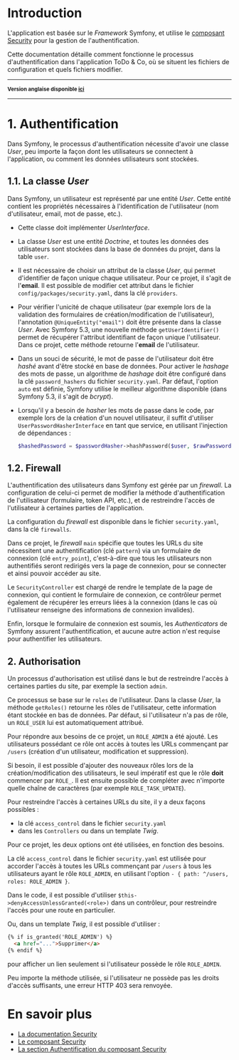 # Introduction

L'application est basée sur le _Framework_ Symfony, et utilise le [composant Security](https://symfony.com/doc/current/components/security.html) pour la gestion de l'authentification.

Cette documentation détaille comment fonctionne le processus d'authentification dans l'application ToDo & Co, où se situent les fichiers de configuration et quels fichiers modifier.

<hr>

<small>**Version anglaise disponible [ici](Authentication-EN.md)**</small>

<hr>

# 1. Authentification

Dans Symfony, le processus d'authentification nécessite d'avoir une classe _User_, peu importe la façon dont les utilisateurs se connectent à l'application, ou comment les données utilisateurs sont stockées.

## 1.1. La classe _User_

Dans Symfony, un utilisateur est représenté par une entité _User_. Cette entité contient les propriétés nécessaires à l'identification de l'utilisateur (nom d'utilisateur, email, mot de passe, etc.).

- Cette classe doit implémenter _UserInterface_.
- La classe _User_ est une entité _Doctrine_, et toutes les données des utilisateurs sont stockées dans la base de données du projet, dans la table `user`.
- Il est nécessaire de choisir un attribut de la classe _User_, qui permet d'identifier de façon unique chaque utilisateur. Pour ce projet, il s'agit de l'**email**. Il est possible de modifier cet attribut dans le fichier `config/packages/security.yaml`, dans la clé `providers`.
- Pour vérifier l'unicité de chaque utilisateur (par exemple lors de la validation des formulaires de création/modification de l'utilisateur), l'annotation `@UniqueEntity("email")` doit être présente dans la classe _User_. Avec Symfony 5.3, une nouvelle méthode `getUserIdentifier()` permet de récupérer l'attribut identifiant de façon unique l'utilisateur. Dans ce projet, cette méthode retourne l'**email** de l'utilisateur.
- Dans un souci de sécurité, le mot de passe de l'utilisateur doit être _hashé_ avant d'être stocké en base de données. Pour activer le _hashage_ des mots de passe, un algorithme de _hashage_ doit être configuré dans la clé `password_hashers` du fichier `security.yaml`. Par défaut, l'option `auto` est définie, Symfony utilise le meilleur algorithme disponible (dans Symfony 5.3, il s'agit de _bcrypt_).
- Lorsqu'il y a besoin de _hasher_ les mots de passe dans le code, par exemple lors de la création d'un nouvel utilisateur, il suffit d'utiliser `UserPasswordHasherInterface` en tant que service, en utilisant l'injection de dépendances :

  ```php
  $hashedPassword = $passwordHasher->hashPassword($user, $rawPassword);
  ```

## 1.2. Firewall

L'authentification des utilisateurs dans Symfony est gérée par un _firewall_. La configuration de celui-ci permet de modifier la méthode d'authentification de l'utilisateur (formulaire, token API, etc.), et de restreindre l'accès de l'utilisateur à certaines parties de l'application.

La configuration du _firewall_ est disponible dans le fichier `security.yaml`, dans la clé `firewalls`. 

Dans ce projet, le _firewall_ `main` spécifie que toutes les URLs du site nécessitent une authentification (clé `pattern`) via un formulaire de connexion (clé `entry_point`), c'est-à-dire que tous les utilisateurs non authentifiés seront redirigés vers la page de connexion, pour se connecter et ainsi pouvoir accéder au site.

Le `SecurityController` est chargé de rendre le template de la page de connexion, qui contient le formulaire de connexion, ce contrôleur permet également de récupérer les erreurs liées à la connexion (dans le cas où l'utilisateur renseigne des informations de connexion invalides). 

Enfin, lorsque le formulaire de connexion est soumis, les _Authenticators_ de Symfony assurent l'authentification, et aucune autre action n'est requise pour authentifier les utilisateurs.

## 2. Authorisation

Un processus d'authorisation est utilisé dans le but de restreindre l'accès à certaines parties du site, par exemple la section `admin`.

Ce processus se base sur le `roles` de l'utilisateur. Dans la classe _User_, la méthode `getRoles()` retourne les rôles de l'utilisateur, cette information étant stockée en bas de données. Par défaut, si l'utilisateur n'a pas de rôle, un `ROLE_USER` lui est automatiquement attribué.

Pour répondre aux besoins de ce projet, un `ROLE_ADMIN` a été ajouté. Les utilisateurs possédant ce rôle ont accès à toutes les URLs commençant par `/users` (création d'un utilisateur, modification et suppression).

Si besoin, il est possible d'ajouter des nouveaux rôles lors de la création/modification des utilisateurs, le seul impératif est que le rôle **doit** commencer par `ROLE_`. Il est ensuite possible de compléter avec n'importe quelle chaîne de caractères (par exemple `ROLE_TASK_UPDATE`). 

Pour restreindre l'accès à certaines URLs du site, il y a deux façons possibles :

- la clé `access_control` dans le fichier `security.yaml`
- dans les `Controllers` ou dans un template _Twig_.

Pour ce projet, les deux options ont été utilisées, en fonction des besoins.

La clé `access_control` dans le fichier `security.yaml` est utilisée pour accorder l'accès à toutes les URLs commençant par `/users` à tous les utilisateurs ayant le rôle `ROLE_ADMIN`, en utilisant l'option `- { path: ^/users, roles: ROLE_ADMIN }`.

Dans le code, il est possible d'utiliser `$this->denyAccessUnlessGranted(<role>)` dans un contrôleur, pour restreindre l'accès pour une route en particulier.

Ou, dans un template _Twig_, il est possible d'utiliser :

```html
{% if is_granted('ROLE_ADMIN') %}
  <a href="...">Supprimer</a>
{% endif %}
```

pour afficher un lien seulement si l'utilisateur possède le rôle `ROLE_ADMIN`.

Peu importe la méthode utilisée, si l'utilisateur ne possède pas les droits d'accès suffisants, une erreur HTTP 403 sera renvoyée.

# En savoir plus

- [La documentation Security](https://symfony.com/doc/current/security.html)
- [Le composant Security](https://symfony.com/doc/current/components/security.html)
- [La section Authentification du composant Security](https://symfony.com/doc/current/components/security/authentication.html)
